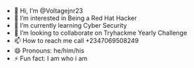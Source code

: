 - 👋 Hi, I’m @Voltagejnr23
- 👀 I’m interested in Being a Red Hat Hacker
- 🌱 I’m currently learning Cyber Security 
- 💞️ I’m looking to collaborate on Tryhackme Yearly Challenge
- 📫 How to reach me call +2347069508249
- 😄 Pronouns: he/him/his
- ⚡ Fun fact: I am who i am

<!---
Voltagejnr23/Voltagejnr23 is a ✨ special ✨ repository because its `README.md` (this file) appears on your GitHub profile.
You can click the Preview link to take a look at your changes.
--->
